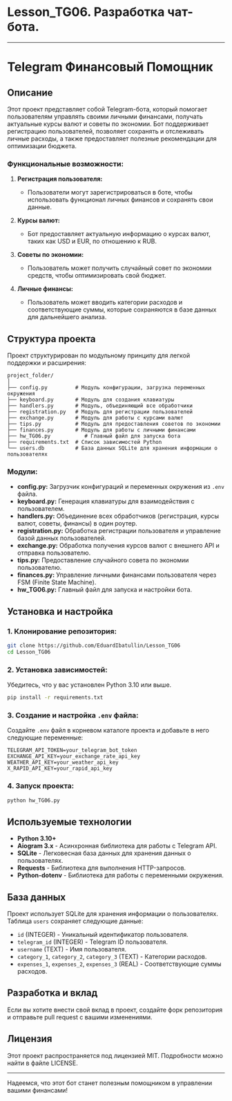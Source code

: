 # Lesson_TG06. Разработка чат-бота.

---

# Telegram Финансовый Помощник

## Описание

Этот проект представляет собой Telegram-бота, который помогает пользователям управлять своими личными финансами, получать актуальные курсы валют и советы по экономии. Бот поддерживает регистрацию пользователей, позволяет сохранять и отслеживать личные расходы, а также предоставляет полезные рекомендации для оптимизации бюджета.

### Функциональные возможности:

1. **Регистрация пользователя:**
   - Пользователи могут зарегистрироваться в боте, чтобы использовать функционал личных финансов и сохранять свои данные.

2. **Курсы валют:**
   - Бот предоставляет актуальную информацию о курсах валют, таких как USD и EUR, по отношению к RUB.

3. **Советы по экономии:**
   - Пользователь может получить случайный совет по экономии средств, чтобы оптимизировать свой бюджет.

4. **Личные финансы:**
   - Пользователь может вводить категории расходов и соответствующие суммы, которые сохраняются в базе данных для дальнейшего анализа.

## Структура проекта

Проект структурирован по модульному принципу для легкой поддержки и расширения:

```
project_folder/
│
├── config.py         # Модуль конфигурации, загрузка переменных окружения
├── keyboard.py       # Модуль для создания клавиатуры
├── handlers.py       # Модуль, объединяющий все обработчики
├── registration.py   # Модуль для регистрации пользователей
├── exchange.py       # Модуль для работы с курсами валют
├── tips.py           # Модуль для предоставления советов по экономии
├── finances.py       # Модуль для работы с личными финансами
├── hw_TG06.py           # Главный файл для запуска бота
├── requirements.txt  # Список зависимостей Python
└── users.db          # База данных SQLite для хранения информации о пользователях
```

### Модули:

- **config.py:** Загрузчик конфигураций и переменных окружения из `.env` файла.
- **keyboard.py:** Генерация клавиатуры для взаимодействия с пользователем.
- **handlers.py:** Объединение всех обработчиков (регистрация, курсы валют, советы, финансы) в один роутер.
- **registration.py:** Обработка регистрации пользователя и управление базой данных пользователей.
- **exchange.py:** Обработка получения курсов валют с внешнего API и отправка пользователю.
- **tips.py:** Предоставление случайного совета по экономии пользователю.
- **finances.py:** Управление личными финансами пользователя через FSM (Finite State Machine).
- **hw_TG06.py:** Главный файл для запуска и настройки бота.

## Установка и настройка

### 1. Клонирование репозитория:

```bash
git clone https://github.com/EduardIbatullin/Lesson_TG06
cd Lesson_TG06
```

### 2. Установка зависимостей:

Убедитесь, что у вас установлен Python 3.10 или выше.

```bash
pip install -r requirements.txt
```

### 3. Создание и настройка `.env` файла:

Создайте `.env` файл в корневом каталоге проекта и добавьте в него следующие переменные:

```
TELEGRAM_API_TOKEN=your_telegram_bot_token
EXCHANGE_API_KEY=your_exchange_rate_api_key
WEATHER_API_KEY=your_weather_api_key
X_RAPID_API_KEY=your_rapid_api_key
```

### 4. Запуск проекта:

```bash
python hw_TG06.py
```

## Используемые технологии

- **Python 3.10+**
- **Aiogram 3.x** - Асинхронная библиотека для работы с Telegram API.
- **SQLite** - Легковесная база данных для хранения данных о пользователях.
- **Requests** - Библиотека для выполнения HTTP-запросов.
- **Python-dotenv** - Библиотека для работы с переменными окружения.

## База данных

Проект использует SQLite для хранения информации о пользователях. Таблица `users` сохраняет следующие данные:

- `id` (INTEGER) - Уникальный идентификатор пользователя.
- `telegram_id` (INTEGER) - Telegram ID пользователя.
- `username` (TEXT) - Имя пользователя.
- `category_1`, `category_2`, `category_3` (TEXT) - Категории расходов.
- `expenses_1`, `expenses_2`, `expenses_3` (REAL) - Соответствующие суммы расходов.

## Разработка и вклад

Если вы хотите внести свой вклад в проект, создайте форк репозитория и отправьте pull request с вашими изменениями.

## Лицензия

Этот проект распространяется под лицензией MIT. Подробности можно найти в файле LICENSE.

---

Надеемся, что этот бот станет полезным помощником в управлении вашими финансами!
 
